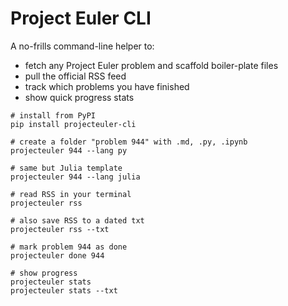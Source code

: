 # Project Euler CLI

A no-frills command-line helper to:

* fetch any Project Euler problem and scaffold boiler-plate files
* pull the official RSS feed
* track which problems you have finished
* show quick progress stats

```
# install from PyPI
pip install projecteuler-cli

# create a folder "problem 944" with .md, .py, .ipynb
projecteuler 944 --lang py

# same but Julia template
projecteuler 944 --lang julia

# read RSS in your terminal
projecteuler rss

# also save RSS to a dated txt
projecteuler rss --txt

# mark problem 944 as done
projecteuler done 944

# show progress
projecteuler stats
projecteuler stats --txt
```
